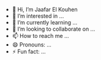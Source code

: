 - 👋 Hi, I’m  Jaafar El Kouhen
- 👀 I’m interested in ...
- 🌱 I’m currently learning ...
- 💞️ I’m looking to collaborate on ...
- 📫 How to reach me ...
- 😄 Pronouns: ...
- ⚡ Fun fact: ...

<!---
jaafarelkouhen/jaafarelkouhen is a ✨ special ✨ repository because its `README.md` (this file) appears on your GitHub profile.
You can click the Preview link to take a look at your changes.
--->
